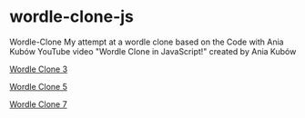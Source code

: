 # wordle-clone-js
Wordle-Clone My attempt at a wordle clone based on the Code with Ania Kubów YouTube video "Wordle Clone in JavaScript!" created by Ania Kubów

[Wordle Clone 3](https://thebimsider.github.io/wordle-clone-js/Wordle_Clone_3)    

[Wordle Clone 5](https://thebimsider.github.io/wordle-clone-js/Wordle_Clone_5)   

[Wordle Clone 7](https://thebimsider.github.io/wordle-clone-js/Wordle_Clone_7)   
